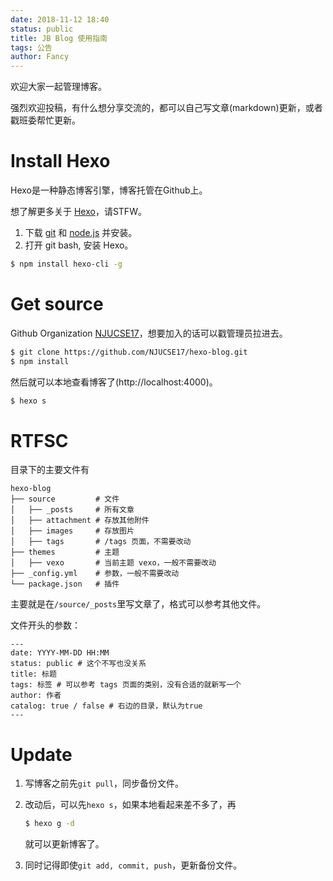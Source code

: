 ```yaml
---
date: 2018-11-12 18:40
status: public
title: JB Blog 使用指南
tags: 公告
author: Fancy
---
```


欢迎大家一起管理博客。

强烈欢迎投稿，有什么想分享交流的，都可以自己写文章(markdown)更新，或者戳班委帮忙更新。

# Install Hexo

Hexo是一种静态博客引擎，博客托管在Github上。

想了解更多关于 [Hexo](https://hexo.io/)，请STFW。  

1. 下载 [git](https://git-scm.com/) 和 [node.js](https://nodejs.org/) 并安装。  
2. 打开 git bash, 安装 Hexo。
```bash
$ npm install hexo-cli -g
```

# Get source

Github Organization [NJUCSE17](https://github.com/NJUCSE17)，想要加入的话可以戳管理员拉进去。

```bash
$ git clone https://github.com/NJUCSE17/hexo-blog.git
$ npm install
```

然后就可以本地查看博客了(http://localhost:4000)。
```bash
$ hexo s
```

# RTFSC

目录下的主要文件有
```
hexo-blog
├── source         # 文件
│   ├── _posts     # 所有文章
│   ├── attachment # 存放其他附件
│   ├── images     # 存放图片
│   ├── tags       # /tags 页面，不需要改动
├── themes         # 主题
│   ├── vexo       # 当前主题 vexo，一般不需要改动
├── _config.yml    # 参数，一般不需要改动
└── package.json   # 插件
```

主要就是在`/source/_posts`里写文章了，格式可以参考其他文件。

文件开头的参数：
```
---
date: YYYY-MM-DD HH:MM
status: public # 这个不写也没关系
title: 标题
tags: 标签 # 可以参考 tags 页面的类别，没有合适的就新写一个
author: 作者
catalog: true / false # 右边的目录，默认为true
---
```

# Update

1. 写博客之前先`git pull`，同步备份文件。

2. 改动后，可以先`hexo s`，如果本地看起来差不多了，再
	```bash
	$ hexo g -d
	```
	就可以更新博客了。

3. 同时记得即使`git add, commit, push`，更新备份文件。